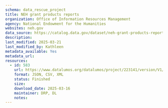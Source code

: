 ```yaml
---
schema: data_rescue_project 
title: NEH grant products reports
organization: Office of Information Resources Management
agency: National Endowment for the Humanities
websites: neh.gov
data_source: https://catalog.data.gov/dataset/neh-grant-products-reports
description: 
last_modified: 2025-03-21
last_modified_by: Kathleen
metadata_available: Yes
metadata_url: 
resources:
  - id: 583
    url: https://www.datalumos.org/datalumos/project/223141/version/V1/view
    format: JSON, CSV, XML
    status: Finished
    size: 
    download_date: 2025-03-16
    maintainer: DRP, DL
    notes: 
---
```

